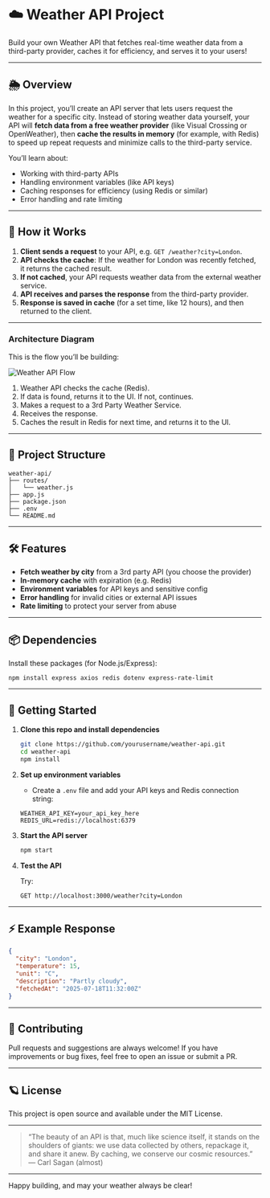 # ☁️ Weather API Project

Build your own Weather API that fetches real-time weather data from a third-party provider, caches it for efficiency, and serves it to your users!

---

## 🌦️ Overview

In this project, you’ll create an API server that lets users request the weather for a specific city. Instead of storing weather data yourself, your API will **fetch data from a free weather provider** (like Visual Crossing or OpenWeather), then **cache the results in memory** (for example, with Redis) to speed up repeat requests and minimize calls to the third-party service.

You’ll learn about:

* Working with third-party APIs
* Handling environment variables (like API keys)
* Caching responses for efficiency (using Redis or similar)
* Error handling and rate limiting

---

## 🚀 How it Works

1. **Client sends a request** to your API, e.g. `GET /weather?city=London`.
2. **API checks the cache**: If the weather for London was recently fetched, it returns the cached result.
3. **If not cached**, your API requests weather data from the external weather service.
4. **API receives and parses the response** from the third-party provider.
5. **Response is saved in cache** (for a set time, like 12 hours), and then returned to the client.

---

### Architecture Diagram

This is the flow you’ll be building:

![Weather API Flow](https://assets.roadmap.sh/guest/weather-api-f8i1q.png)

1. Weather API checks the cache (Redis).
2. If data is found, returns it to the UI. If not, continues.
3. Makes a request to a 3rd Party Weather Service.
4. Receives the response.
5. Caches the result in Redis for next time, and returns it to the UI.

---

## 📁 Project Structure

```
weather-api/
├── routes/
│   └── weather.js
├── app.js
├── package.json
├── .env
└── README.md
```

---

## 🛠️ Features

* **Fetch weather by city** from a 3rd party API (you choose the provider)
* **In-memory cache** with expiration (e.g. Redis)
* **Environment variables** for API keys and sensitive config
* **Error handling** for invalid cities or external API issues
* **Rate limiting** to protect your server from abuse

---

## 📦 Dependencies

Install these packages (for Node.js/Express):

```
npm install express axios redis dotenv express-rate-limit
```

---

## 🧪 Getting Started

1. **Clone this repo and install dependencies**

   ```bash
   git clone https://github.com/yourusername/weather-api.git
   cd weather-api
   npm install
   ```

2. **Set up environment variables**

   * Create a `.env` file and add your API keys and Redis connection string:

    ```env
    WEATHER_API_KEY=your_api_key_here
    REDIS_URL=redis://localhost:6379
    ```

3. **Start the API server**

   ```bash
   npm start
   ```

4. **Test the API**

   Try:

   ```plaintext
   GET http://localhost:3000/weather?city=London
   ```

---

## ⚡ Example Response

```json
{
  "city": "London",
  "temperature": 15,
  "unit": "C",
  "description": "Partly cloudy",
  "fetchedAt": "2025-07-18T11:32:00Z"
}
```

---

## 🤝 Contributing

Pull requests and suggestions are always welcome! If you have improvements or bug fixes, feel free to open an issue or submit a PR.

---

## 🪐 License

This project is open source and available under the MIT License.

---

> “The beauty of an API is that, much like science itself, it stands on the shoulders of giants: we use data collected by others, repackage it, and share it anew. By caching, we conserve our cosmic resources.”
> — Carl Sagan (almost)

---

Happy building, and may your weather always be clear!

